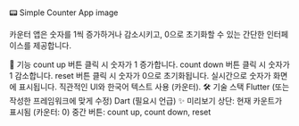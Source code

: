 📟 Simple Counter App
image

카운터 앱은 숫자를 1씩 증가하거나 감소시키고, 0으로 초기화할 수 있는 간단한 인터페이스를 제공합니다.

🧩 기능
count up 버튼 클릭 시 숫자가 1 증가합니다.
count down 버튼 클릭 시 숫자가 1 감소합니다.
reset 버튼 클릭 시 숫자가 0으로 초기화됩니다.
실시간으로 숫자가 화면에 표시됩니다.
직관적인 UI와 한국어 텍스트 사용 (카운터).
🛠️ 기술 스택
Flutter (또는 작성한 프레임워크에 맞게 수정)
Dart (필요시 언급)
✨ 미리보기
상단: 현재 카운트가 표시됨 (카운터: 0)
중간 버튼: count up, count down, reset
